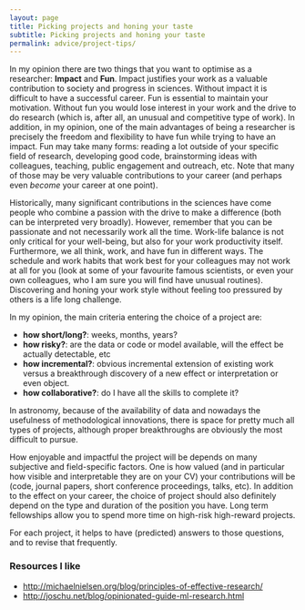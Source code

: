 ```yaml
---
layout: page
title: Picking projects and honing your taste
subtitle: Picking projects and honing your taste
permalink: advice/project-tips/
---
```


In my opinion there are two things that you want to optimise as a researcher: **Impact** and **Fun**.
Impact justifies your work as a valuable contribution to society and progress in sciences.
Without impact it is difficult to have a successful career.
Fun is essential to maintain your motivation.
Without fun you would lose interest in your work and the drive to do research (which is, after all, an unusual and competitive type of work).
In addition, in my opinion, one of the main advantages of being a researcher is precisely the freedom and flexibility to have fun while trying to have an impact.
Fun may take many forms: reading a lot outside of your specific field of research, developing good code, brainstorming ideas with colleagues, teaching, public engagement and outreach, etc. Note that many of those may be very valuable contributions to your career (and perhaps even *become* your career at one point).

Historically, many significant contributions in the sciences have come people who combine a passion with the drive to make a difference (both can be interpreted very broadly).
However, remember that you can be passionate and not necessarily work all the time. Work-life balance is not only critical for your well-being, but also for your work productivity itself.
Furthermore, we all think, work, and have fun in different ways. The schedule and work habits that work best for your colleagues may not work at all for you (look at some of your favourite famous scientists, or even your own colleagues, who I am sure you will find have unusual routines). Discovering and honing your work style without feeling too pressured by others is a life long challenge.

In my opinion, the main criteria entering the choice of a project are:
* **how short/long?**: weeks, months, years?
* **how risky?**: are the data or code or model available, will the effect be actually detectable, etc
* **how incremental?**: obvious incremental extension of existing work versus a breakthrough discovery of a new effect or interpretation or even object.
* **how collaborative?**: do I have all the skills to complete it?

In astronomy, because of the availability of data and nowadays the usefulness of methodological innovations, there is space for pretty much all types of projects, although proper breakthroughs are obviously the most difficult to pursue.

How enjoyable and impactful the project will be depends on many subjective and field-specific factors. One is how valued (and in particular how visible and interpretable they are on your CV) your contributions will be (code, journal papers, short conference proceedings, talks, etc). In addition to the effect on your career, the choice of project should also definitely depend on the type and duration of the position you have. Long term fellowships allow you to spend more time on high-risk high-reward projects.

For each project, it helps to have (predicted) answers to those questions, and to revise that frequently.

### Resources I like
* http://michaelnielsen.org/blog/principles-of-effective-research/
* http://joschu.net/blog/opinionated-guide-ml-research.html
